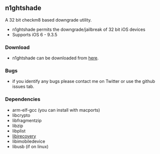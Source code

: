 ## n1ghtshade 

A 32 bit checkm8 based downgrade utility.

* n1ghtshade permits the downgrade/jailbreak of 32 bit iOS devices
* Supports iOS 6 - 9.3.5

### Download

* n1ghtshade can be downloaded from [here](https://github.com/synackuk/n1ghtshade/releases).

### Bugs

* if you identify any bugs please contact me on Twitter or use the github issues tab.


### Dependencies

* arm-elf-gcc (you can install with macports)
* libcrypto
* libfragmentzip
* libzip
* libplist
* [libirecovery](https://github.com/synackuk/libirecovery)
* libimobiledevice
* libusb (if on linux)